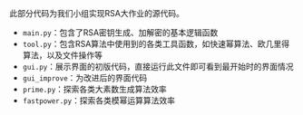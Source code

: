   此部分代码为我们小组实现RSA大作业的源代码。
* `main.py`：包含了RSA密钥生成、加解密的基本逻辑函数
* `tool.py`：包含RSA算法中使用到的各类工具函数，如快速幂算法、欧几里得算法，以及文件操作等
* `gui.py`：展示界面的初版代码，直接运行此文件即可看到最开始时的界面情况
* `gui_improve`：为改进后的界面代码
* `prime.py`：探索各类大素数生成算法效率
* `fastpower.py`：探索各类模幂运算算法效率
